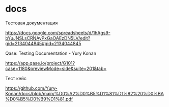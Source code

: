 # docs

Тестовая документация

https://docs.google.com/spreadsheets/d/1hAgs9-bYuJNSLsCRNAyPxGaOAEzDN5LV/edit?gid=2134044845#gid=2134044845

Qase: Testing Documentation - Yury Konan

https://app.qase.io/project/G101?case=1180&previewMode=side&suite=201&tab=

Тест кейс

https://github.com/Yury-Konan/docs/blob/main/%D0%A2%D0%B5%D1%81%D1%82%20%D0%BA%D0%B5%D0%B9%D1%81.pdf
